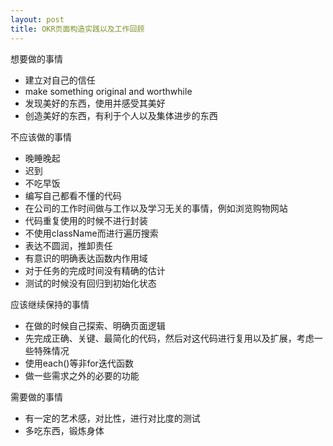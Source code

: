 ```yaml
---
layout: post
title: OKR页面构造实践以及工作回顾
---
```

想要做的事情
- 建立对自己的信任
- make something original and worthwhile
- 发现美好的东西，使用并感受其美好
- 创造美好的东西，有利于个人以及集体进步的东西

不应该做的事情
- 晚睡晚起
- 迟到
- 不吃早饭
- 编写自己都看不懂的代码
- 在公司的工作时间做与工作以及学习无关的事情，例如浏览购物网站
- 代码重复使用的时候不进行封装
- 不使用className而进行遍历搜索
- 表达不圆润，推卸责任
- 有意识的明确表达函数内作用域
- 对于任务的完成时间没有精确的估计
- 测试的时候没有回归到初始化状态

应该继续保持的事情
- 在做的时候自己探索、明确页面逻辑
- 先完成正确、关键、最简化的代码，然后对这代码进行复用以及扩展，考虑一些特殊情况
- 使用each()等非for迭代函数
- 做一些需求之外的必要的功能

需要做的事情
- 有一定的艺术感，对比性，进行对比度的测试
- 多吃东西，锻炼身体
